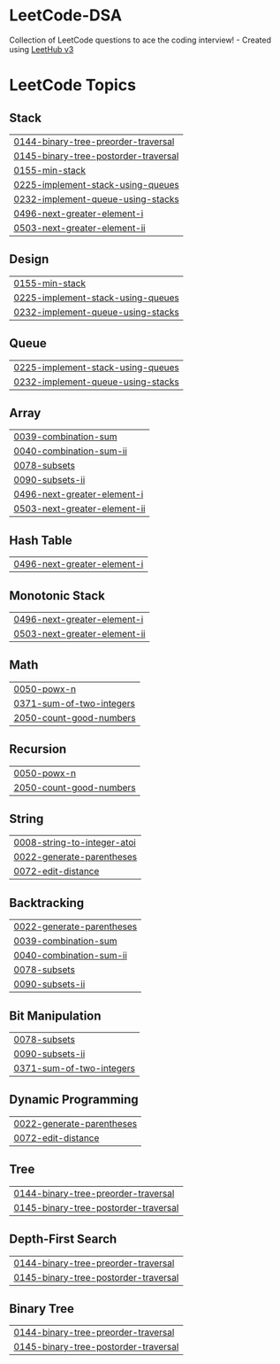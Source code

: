 # LeetCode-DSA
Collection of LeetCode questions to ace the coding interview! - Created using [LeetHub v3](https://github.com/raphaelheinz/LeetHub-3.0)

<!---LeetCode Topics Start-->
# LeetCode Topics
## Stack
|  |
| ------- |
| [0144-binary-tree-preorder-traversal](https://github.com/sujaljain/LeetCode-DSA/tree/master/0144-binary-tree-preorder-traversal) |
| [0145-binary-tree-postorder-traversal](https://github.com/sujaljain/LeetCode-DSA/tree/master/0145-binary-tree-postorder-traversal) |
| [0155-min-stack](https://github.com/sujaljain/LeetCode-DSA/tree/master/0155-min-stack) |
| [0225-implement-stack-using-queues](https://github.com/sujaljain/LeetCode-DSA/tree/master/0225-implement-stack-using-queues) |
| [0232-implement-queue-using-stacks](https://github.com/sujaljain/LeetCode-DSA/tree/master/0232-implement-queue-using-stacks) |
| [0496-next-greater-element-i](https://github.com/sujaljain/LeetCode-DSA/tree/master/0496-next-greater-element-i) |
| [0503-next-greater-element-ii](https://github.com/sujaljain/LeetCode-DSA/tree/master/0503-next-greater-element-ii) |
## Design
|  |
| ------- |
| [0155-min-stack](https://github.com/sujaljain/LeetCode-DSA/tree/master/0155-min-stack) |
| [0225-implement-stack-using-queues](https://github.com/sujaljain/LeetCode-DSA/tree/master/0225-implement-stack-using-queues) |
| [0232-implement-queue-using-stacks](https://github.com/sujaljain/LeetCode-DSA/tree/master/0232-implement-queue-using-stacks) |
## Queue
|  |
| ------- |
| [0225-implement-stack-using-queues](https://github.com/sujaljain/LeetCode-DSA/tree/master/0225-implement-stack-using-queues) |
| [0232-implement-queue-using-stacks](https://github.com/sujaljain/LeetCode-DSA/tree/master/0232-implement-queue-using-stacks) |
## Array
|  |
| ------- |
| [0039-combination-sum](https://github.com/sujaljain/LeetCode-DSA/tree/master/0039-combination-sum) |
| [0040-combination-sum-ii](https://github.com/sujaljain/LeetCode-DSA/tree/master/0040-combination-sum-ii) |
| [0078-subsets](https://github.com/sujaljain/LeetCode-DSA/tree/master/0078-subsets) |
| [0090-subsets-ii](https://github.com/sujaljain/LeetCode-DSA/tree/master/0090-subsets-ii) |
| [0496-next-greater-element-i](https://github.com/sujaljain/LeetCode-DSA/tree/master/0496-next-greater-element-i) |
| [0503-next-greater-element-ii](https://github.com/sujaljain/LeetCode-DSA/tree/master/0503-next-greater-element-ii) |
## Hash Table
|  |
| ------- |
| [0496-next-greater-element-i](https://github.com/sujaljain/LeetCode-DSA/tree/master/0496-next-greater-element-i) |
## Monotonic Stack
|  |
| ------- |
| [0496-next-greater-element-i](https://github.com/sujaljain/LeetCode-DSA/tree/master/0496-next-greater-element-i) |
| [0503-next-greater-element-ii](https://github.com/sujaljain/LeetCode-DSA/tree/master/0503-next-greater-element-ii) |
## Math
|  |
| ------- |
| [0050-powx-n](https://github.com/sujaljain/LeetCode-DSA/tree/master/0050-powx-n) |
| [0371-sum-of-two-integers](https://github.com/sujaljain/LeetCode-DSA/tree/master/0371-sum-of-two-integers) |
| [2050-count-good-numbers](https://github.com/sujaljain/LeetCode-DSA/tree/master/2050-count-good-numbers) |
## Recursion
|  |
| ------- |
| [0050-powx-n](https://github.com/sujaljain/LeetCode-DSA/tree/master/0050-powx-n) |
| [2050-count-good-numbers](https://github.com/sujaljain/LeetCode-DSA/tree/master/2050-count-good-numbers) |
## String
|  |
| ------- |
| [0008-string-to-integer-atoi](https://github.com/sujaljain/LeetCode-DSA/tree/master/0008-string-to-integer-atoi) |
| [0022-generate-parentheses](https://github.com/sujaljain/LeetCode-DSA/tree/master/0022-generate-parentheses) |
| [0072-edit-distance](https://github.com/sujaljain/LeetCode-DSA/tree/master/0072-edit-distance) |
## Backtracking
|  |
| ------- |
| [0022-generate-parentheses](https://github.com/sujaljain/LeetCode-DSA/tree/master/0022-generate-parentheses) |
| [0039-combination-sum](https://github.com/sujaljain/LeetCode-DSA/tree/master/0039-combination-sum) |
| [0040-combination-sum-ii](https://github.com/sujaljain/LeetCode-DSA/tree/master/0040-combination-sum-ii) |
| [0078-subsets](https://github.com/sujaljain/LeetCode-DSA/tree/master/0078-subsets) |
| [0090-subsets-ii](https://github.com/sujaljain/LeetCode-DSA/tree/master/0090-subsets-ii) |
## Bit Manipulation
|  |
| ------- |
| [0078-subsets](https://github.com/sujaljain/LeetCode-DSA/tree/master/0078-subsets) |
| [0090-subsets-ii](https://github.com/sujaljain/LeetCode-DSA/tree/master/0090-subsets-ii) |
| [0371-sum-of-two-integers](https://github.com/sujaljain/LeetCode-DSA/tree/master/0371-sum-of-two-integers) |
## Dynamic Programming
|  |
| ------- |
| [0022-generate-parentheses](https://github.com/sujaljain/LeetCode-DSA/tree/master/0022-generate-parentheses) |
| [0072-edit-distance](https://github.com/sujaljain/LeetCode-DSA/tree/master/0072-edit-distance) |
## Tree
|  |
| ------- |
| [0144-binary-tree-preorder-traversal](https://github.com/sujaljain/LeetCode-DSA/tree/master/0144-binary-tree-preorder-traversal) |
| [0145-binary-tree-postorder-traversal](https://github.com/sujaljain/LeetCode-DSA/tree/master/0145-binary-tree-postorder-traversal) |
## Depth-First Search
|  |
| ------- |
| [0144-binary-tree-preorder-traversal](https://github.com/sujaljain/LeetCode-DSA/tree/master/0144-binary-tree-preorder-traversal) |
| [0145-binary-tree-postorder-traversal](https://github.com/sujaljain/LeetCode-DSA/tree/master/0145-binary-tree-postorder-traversal) |
## Binary Tree
|  |
| ------- |
| [0144-binary-tree-preorder-traversal](https://github.com/sujaljain/LeetCode-DSA/tree/master/0144-binary-tree-preorder-traversal) |
| [0145-binary-tree-postorder-traversal](https://github.com/sujaljain/LeetCode-DSA/tree/master/0145-binary-tree-postorder-traversal) |
<!---LeetCode Topics End-->